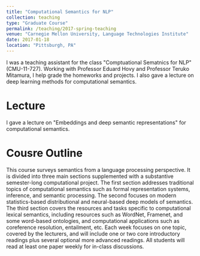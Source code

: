 ```yaml
---
title: "Computational Semantics for NLP"
collection: teaching
type: "Graduate Course"
permalink: /teaching/2017-spring-teaching
venue: "Carnegie Mellon University, Language Technologies Institute"
date: 2017-01-18
location: "Pittsburgh, PA"
---
```


I was a teaching assistant for the class "Comptuational Sematnics for NLP" (CMU-11-727). Working with Professor Eduard Hovy and Professor Teruko Mitamura, I help grade the homeworks and projects. I also gave a lecture on deep learning methods for computational semantics. 

Lecture
======
I gave a lecture on "Embeddings and deep semantic representations" for computational 
semantics.

Cousre Outline
======
This course surveys semantics from a language processing perspective. It is divided into three main sections supplemented with a substantive semester-long computational project. The first section addresses traditional topics of computational semantics such as formal representation systems, inference, and semantic processing. The second focuses on modern statistics-based distributional and neural-based deep models of semantics. The third section covers the resources and tasks specific to computational lexical semantics, including resources such as WordNet, Framenet, and some word-based ontologies, and computational applications such as coreference resolution, entailment, etc. Each week focuses on one topic, covered by the lecturers, and will include one or two core introductory readings plus several optional more advanced readings. All students will read at least one paper weekly for in-class discussions.

